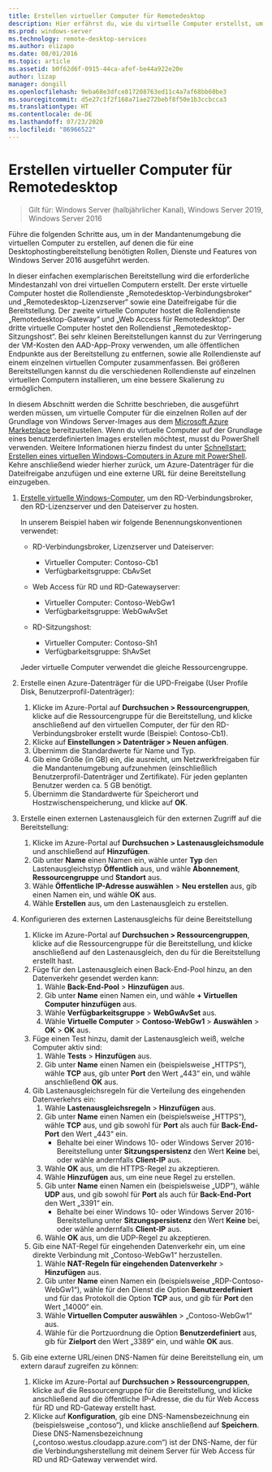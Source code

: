 ```yaml
---
title: Erstellen virtueller Computer für Remotedesktop
description: Hier erfährst du, wie du virtuelle Computer erstellst, um Remotedesktopkomponenten in der Cloud zu hosten.
ms.prod: windows-server
ms.technology: remote-desktop-services
ms.author: elizapo
ms.date: 08/01/2016
ms.topic: article
ms.assetid: b0f62d6f-0915-44ca-afef-be44a922e20e
author: lizap
manager: dongill
ms.openlocfilehash: 9eba68e3dfce817208763ed11c4a7af68bb60be3
ms.sourcegitcommit: d5e27c1f2f168a71ae272bebf8f50e1b3ccbcca3
ms.translationtype: HT
ms.contentlocale: de-DE
ms.lasthandoff: 07/23/2020
ms.locfileid: "86966522"
---
```

# <a name="create-virtual-machines-for-remote-desktop"></a>Erstellen virtueller Computer für Remotedesktop

>Gilt für: Windows Server (halbjährlicher Kanal), Windows Server 2019, Windows Server 2016

Führe die folgenden Schritte aus, um in der Mandantenumgebung die virtuellen Computer zu erstellen, auf denen die für eine Desktophostingbereitstellung benötigten Rollen, Dienste und Features von Windows Server 2016 ausgeführt werden.   
  
In dieser einfachen exemplarischen Bereitstellung wird die erforderliche Mindestanzahl von drei virtuellen Computern erstellt. Der erste virtuelle Computer hostet die Rollendienste „Remotedesktop-Verbindungsbroker“ und „Remotedesktop-Lizenzserver“ sowie eine Dateifreigabe für die Bereitstellung. Der zweite virtuelle Computer hostet die Rollendienste „Remotedesktop-Gateway“ und „Web Access für Remotedesktop“.  Der dritte virtuelle Computer hostet den Rollendienst „Remotedesktop-Sitzungshost“. Bei sehr kleinen Bereitstellungen kannst du zur Verringerung der VM-Kosten den AAD-App-Proxy verwenden, um alle öffentlichen Endpunkte aus der Bereitstellung zu entfernen, sowie alle Rollendienste auf einem einzelnen virtuellen Computer zusammenfassen. Bei größeren Bereitstellungen kannst du die verschiedenen Rollendienste auf einzelnen virtuellen Computern installieren, um eine bessere Skalierung zu ermöglichen.  
  
In diesem Abschnitt werden die Schritte beschrieben, die ausgeführt werden müssen, um virtuelle Computer für die einzelnen Rollen auf der Grundlage von Windows Server-Images aus dem [Microsoft Azure Marketplace](https://azure.microsoft.com/marketplace/) bereitzustellen. Wenn du virtuelle Computer auf der Grundlage eines benutzerdefinierten Images erstellen möchtest, musst du PowerShell verwenden. Weitere Informationen hierzu findest du unter [Schnellstart: Erstellen eines virtuellen Windows-Computers in Azure mit PowerShell](/azure/virtual-machines/windows/quick-create-powershell). Kehre anschließend wieder hierher zurück, um Azure-Datenträger für die Dateifreigabe anzufügen und eine externe URL für deine Bereitstellung einzugeben.  
  
1. [Erstelle virtuelle Windows-Computer](/azure/virtual-machines/windows/quick-create-portal), um den RD-Verbindungsbroker, den RD-Lizenzserver und den Dateiserver zu hosten.  
  
   In unserem Beispiel haben wir folgende Benennungskonventionen verwendet:  
   - RD-Verbindungsbroker, Lizenzserver und Dateiserver:   
       - Virtueller Computer: Contoso-Cb1  
       - Verfügbarkeitsgruppe: CbAvSet    
   - Web Access für RD und RD-Gatewayserver:   
       - Virtueller Computer: Contoso-WebGw1  
       - Verfügbarkeitsgruppe: WebGwAvSet  
          
   - RD-Sitzungshost:   
       - Virtueller Computer: Contoso-Sh1  
       - Verfügbarkeitsgruppe: ShAvSet  
          
   Jeder virtuelle Computer verwendet die gleiche Ressourcengruppe.  
2. Erstelle einen Azure-Datenträger für die UPD-Freigabe (User Profile Disk, Benutzerprofil-Datenträger):  
   1.  Klicke im Azure-Portal auf **Durchsuchen > Ressourcengruppen**, klicke auf die Ressourcengruppe für die Bereitstellung, und klicke anschließend auf den virtuellen Computer, der für den RD-Verbindungsbroker erstellt wurde (Beispiel: Contoso-Cb1).  
   2.  Klicke auf **Einstellungen > Datenträger > Neuen anfügen**.  
   3.  Übernimm die Standardwerte für Name und Typ.  
   4.  Gib eine Größe (in GB) ein, die ausreicht, um Netzwerkfreigaben für die Mandantenumgebung aufzunehmen (einschließlich Benutzerprofil-Datenträger und Zertifikate). Für jeden geplanten Benutzer werden ca. 5 GB benötigt.  
   5.  Übernimm die Standardwerte für Speicherort und Hostzwischenspeicherung, und klicke auf **OK**.  
3. Erstelle einen externen Lastenausgleich für den externen Zugriff auf die Bereitstellung:
   1. Klicke im Azure-Portal auf **Durchsuchen > Lastenausgleichsmodule** und anschließend auf **Hinzufügen**.
   2. Gib unter **Name** einen Namen ein, wähle unter **Typ** den Lastenausgleichstyp **Öffentlich** aus, und wähle **Abonnement**,  **Ressourcengruppe** und **Standort** aus.
   3. Wähle **Öffentliche IP-Adresse auswählen** > **Neu erstellen** aus, gib einen Namen ein, und wähle **OK** aus.
   4. Wähle **Erstellen** aus, um den Lastenausgleich zu erstellen.
4. Konfigurieren des externen Lastenausgleichs für deine Bereitstellung
   1. Klicke im Azure-Portal auf **Durchsuchen > Ressourcengruppen**, klicke auf die Ressourcengruppe für die Bereitstellung, und klicke anschließend auf den Lastenausgleich, den du für die Bereitstellung erstellt hast.
   2. Füge für den Lastenausgleich einen Back-End-Pool hinzu, an den Datenverkehr gesendet werden kann:
       1. Wähle **Back-End-Pool** > **Hinzufügen** aus.
       2. Gib unter **Name** einen Namen ein, und wähle **\+ Virtuellen Computer hinzufügen** aus.
       3. Wähle **Verfügbarkeitsgruppe** > **WebGwAvSet** aus.
       4. Wähle **Virtuelle Computer** > **Contoso-WebGw1** > **Auswählen** > **OK** > **OK** aus.
   3. Füge einen Test hinzu, damit der Lastenausgleich weiß, welche Computer aktiv sind:
       1. Wähle **Tests** > **Hinzufügen** aus.
       2. Gib unter **Name** einen Namen ein (beispielsweise „HTTPS“), wähle **TCP** aus, gib unter **Port** den Wert „443“ ein, und wähle anschließend **OK** aus.
   4. Gib Lastenausgleichsregeln für die Verteilung des eingehenden Datenverkehrs ein:
      1. Wähle **Lastenausgleichsregeln** > **Hinzufügen** aus.
      2. Gib unter **Name** einen Namen ein (beispielsweise „HTTPS“), wähle **TCP** aus, und gib sowohl für **Port** als auch für **Back-End-Port** den Wert „443“ ein.
          - Behalte bei einer Windows 10- oder Windows Server 2016-Bereitstellung unter **Sitzungspersistenz** den Wert **Keine** bei, oder wähle andernfalls **Client-IP** aus.
      3. Wähle **OK** aus, um die HTTPS-Regel zu akzeptieren.
      4. Wähle **Hinzufügen** aus, um eine neue Regel zu erstellen.
      5. Gib unter **Name** einen Namen ein (beispielsweise „UDP“), wähle **UDP** aus, und gib sowohl für <strong>Port</strong> als auch für **Back-End-Port** den Wert „3391“ ein.
          - Behalte bei einer Windows 10- oder Windows Server 2016-Bereitstellung unter **Sitzungspersistenz** den Wert **Keine** bei, oder wähle andernfalls **Client-IP** aus.
      6. Wähle **OK** aus, um die UDP-Regel zu akzeptieren.
   5. Gib eine NAT-Regel für eingehenden Datenverkehr ein, um eine direkte Verbindung mit „Contoso-WebGw1“ herzustellen.
       1. Wähle **NAT-Regeln für eingehenden Datenverkehr** > **Hinzufügen** aus.
       2. Gib unter **Name** einen Namen ein (beispielsweise „RDP-Contoso-WebGw1“), wähle für den Dienst die Option **Benutzerdefiniert** und für das Protokoll die Option **TCP** aus, und gib für **Port** den Wert „14000“ ein.
       3. Wähle **Virtuellen Computer auswählen** > „Contoso-WebGw1“ aus.
       4. Wähle für die Portzuordnung die Option **Benutzerdefiniert** aus, gib für **Zielport** den Wert „3389“ ein, und wähle **OK** aus.
5. Gib eine externe URL/einen DNS-Namen für deine Bereitstellung ein, um extern darauf zugreifen zu können:  
   1.  Klicke im Azure-Portal auf **Durchsuchen > Ressourcengruppen**, klicke auf die Ressourcengruppe für die Bereitstellung, und klicke anschließend auf die öffentliche IP-Adresse, die du für Web Access für RD und RD-Gateway erstellt hast.  
   2.  Klicke auf **Konfiguration**, gib eine DNS-Namensbezeichnung ein (beispielsweise „contoso“), und klicke anschließend auf **Speichern**. Diese DNS-Namensbezeichnung („contoso.westus.cloudapp.azure.com“) ist der DNS-Name, der für die Verbindungsherstellung mit deinem Server für Web Access für RD und RD-Gateway verwendet wird.  
